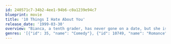 ```yaml
---
id: 240571c7-34b2-4ee1-94b6-c0a1239e94c7
blueprint: movie
title: '10 Things I Hate About You'
release_date: '1999-03-30'
overview: "Bianca, a tenth grader, has never gone on a date, but she isn't allowed to go out with boys until her older sister Kat gets a boyfriend. The problem is, Kat rubs nearly everyone the wrong way. But Bianca and the guy she has her eye on, Joey, are eager, so Joey fixes Kat up with Patrick, a new kid in town just bitter enough for Kat."
genres: '[{"id": 35, "name": "Comedy"}, {"id": 10749, "name": "Romance"}, {"id": 18, "name": "Drama"}]'
---
```

